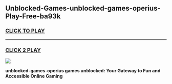 
## Unblocked-Games-unblocked-games-operius-Play-Free-ba93k
<h3>
<a href="https://premium76.site?title=unblocked-games-operius&ref=23A">CLICK TO PLAY</a></h3>
<hr>

<h3>
<a href="https://premium76.site?title=unblocked-games-operius&ref=23A">CLICK 2 PLAY</a>
  
</h3>

<a href="https://premium76.site?title=unblocked-games-operius&ref=23A"><img src="https://clearcache.store/games.png"></a>


**unblocked-games-operius games unblocked: Your Gateway to Fun and Accessible Online Gaming**
